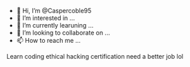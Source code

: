 - 👋 Hi, I’m @Caspercoble95
- 👀 I’m interested in ...
- 🌱 I’m currently learuning ...
- 💞️ I’m looking to collaborate on ...
- 📫 How to reach me ...

<!---
Caspercoble95/Caspercoble95 is a ✨ special ✨ repository because its `README.md` (this file) appears on your GitHub profile.
You can click the Preview link to take a look at your changes.
--->
Learn coding ethical hacking certification need a better  job lol 
